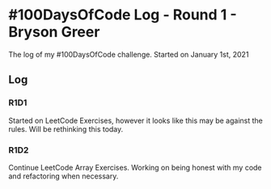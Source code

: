 # #100DaysOfCode Log - Round 1 - Bryson Greer

The log of my #100DaysOfCode challenge. Started on January 1st, 2021

## Log

### R1D1 
Started on LeetCode Exercises, however it looks like this may be against the rules. Will be rethinking this today.

### R1D2
Continue LeetCode Array Exercises. Working on being honest with my code and refactoring when necessary.